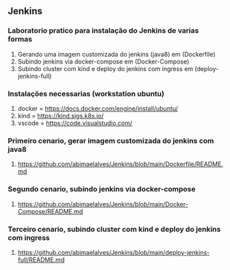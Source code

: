 ## Jenkins

### Laboratorio pratico para instalação do Jenkins de varias formas

1. Gerando uma imagem customizada do jenkins (java8) em (Dockerfile)
2. Subindo jenkins via docker-compose em (Docker-Compose)
3. Subindo cluster com kind e deploy do jenkins com ingress em (deploy-jenkins-full)


### Instalações necessarias (workstation ubuntu)
1. docker = https://docs.docker.com/engine/install/ubuntu/
2. kind = https://kind.sigs.k8s.io/
3. vscode = https://code.visualstudio.com/


### Primeiro cenario, gerar imagem customizada do jenkins com java8
1. https://github.com/abimaelalves/Jenkins/blob/main/Dockerfile/README.md

### Segundo cenario, subindo jenkins via docker-compose
1. https://github.com/abimaelalves/Jenkins/blob/main/Docker-Compose/README.md

### Terceiro cenario, subindo cluster com kind e deploy do jenkins com ingress 
1. https://github.com/abimaelalves/Jenkins/blob/main/deploy-jenkins-full/README.md
